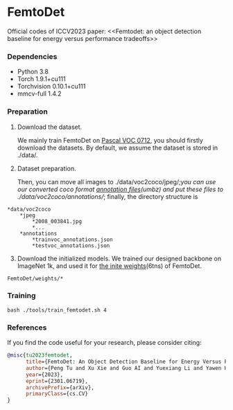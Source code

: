 # FemtoDet
Official codes of ICCV2023 paper: <<Femtodet: an object detection baseline for energy versus performance tradeoffs>>


### Dependencies
* Python 3.8
* Torch 1.9.1+cu111
* Torchvision 0.10.1+cu111
* mmcv-full 1.4.2
  
### Preparation
1. Download the dataset.
   
   We mainly train FemtoDet on [Pascal VOC 0712](http://host.robots.ox.ac.uk/pascal/VOC/), you should firstly download the datasets. By default, we assume the dataset is stored in ./data/.

2. Dataset preparation.
   
   Then, you can move all images to ./data/voc2coco/jpeg/*;you can use our converted coco format [annotation files](https://pan.baidu.com/s/1SLgZd_2cLhLFC54lLM3sHg?pwd=umbz)(umbz) and put these files to ./data/voc2coco/annotations/*; finally, the directory structure is

```
*data/voc2coco
    *jpeg
        *2008_003841.jpg
        *...
    *annotations
        *trainvoc_annotations.json
        *testvoc_annotations.json
```

3. Download the initialized models.
   We trained our designed backbone on ImageNet 1k, and used it for [the inite weights](https://pan.baidu.com/s/1DhrT675Va2wcPAi5aUc-bg?pwd=6tns)(6tns) of FemtoDet.

```
FemtoDet/weights/*
```

### Training
```
bash ./tools/train_femtodet.sh 4
```

### References
If you find the code useful for your research, please consider citing:
```bib
@misc{tu2023femtodet,
      title={FemtoDet: An Object Detection Baseline for Energy Versus Performance Tradeoffs}, 
      author={Peng Tu and Xu Xie and Guo AI and Yuexiang Li and Yawen Huang and Yefeng Zheng},
      year={2023},
      eprint={2301.06719},
      archivePrefix={arXiv},
      primaryClass={cs.CV}
}
```
